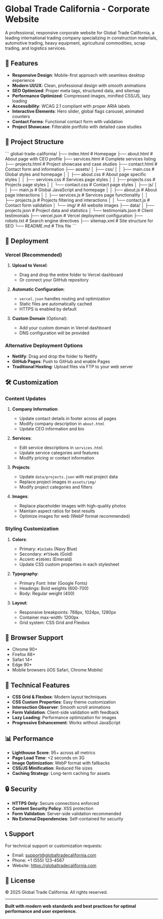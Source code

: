# Global Trade California - Corporate Website

A professional, responsive corporate website for Global Trade California, a leading international trading company specializing in construction materials, automotive trading, heavy equipment, agricultural commodities, scrap trading, and logistics services.

## 🌟 Features

- **Responsive Design**: Mobile-first approach with seamless desktop experience
- **Modern UI/UX**: Clean, professional design with smooth animations
- **SEO Optimized**: Proper meta tags, structured data, and sitemap
- **Performance Optimized**: Compressed images, minified CSS/JS, lazy loading
- **Accessibility**: WCAG 2.1 compliant with proper ARIA labels
- **Interactive Elements**: Hero slider, global flags carousel, animated counters
- **Contact Forms**: Functional contact form with validation
- **Project Showcase**: Filterable portfolio with detailed case studies

## 📁 Project Structure

\`\`\`
global-trade-california/
├── index.html              # Homepage
├── about.html              # About page with CEO profile
├── services.html           # Complete services listing
├── projects.html           # Project showcase and case studies
├── contact.html            # Contact form and information
├── assets/
│   ├── css/
│   │   ├── main.css        # Global styles and homepage
│   │   ├── about.css       # About page specific styles
│   │   ├── services.css    # Services page styles
│   │   ├── projects.css    # Projects page styles
│   │   └── contact.css     # Contact page styles
│   ├── js/
│   │   ├── main.js         # Global JavaScript and homepage
│   │   ├── about.js        # About page interactions
│   │   ├── services.js     # Services page functionality
│   │   ├── projects.js     # Projects filtering and interactions
│   │   └── contact.js      # Contact form validation
│   └── img/                # All website images
├── data/
│   ├── projects.json       # Project data and statistics
│   └── testimonials.json   # Client testimonials
├── vercel.json             # Vercel deployment configuration
├── robots.txt              # Search engine directives
├── sitemap.xml             # Site structure for SEO
└── README.md               # This file
\`\`\`

## 🚀 Deployment

### Vercel (Recommended)

1. **Upload to Vercel**:
   - Drag and drop the entire folder to Vercel dashboard
   - Or connect your GitHub repository

2. **Automatic Configuration**:
   - `vercel.json` handles routing and optimization
   - Static files are automatically cached
   - HTTPS is enabled by default

3. **Custom Domain** (Optional):
   - Add your custom domain in Vercel dashboard
   - DNS configuration will be provided

### Alternative Deployment Options

- **Netlify**: Drag and drop the folder to Netlify
- **GitHub Pages**: Push to GitHub and enable Pages
- **Traditional Hosting**: Upload files via FTP to your web server

## 🛠️ Customization

### Content Updates

1. **Company Information**:
   - Update contact details in footer across all pages
   - Modify company description in `about.html`
   - Update CEO information and bio

2. **Services**:
   - Edit service descriptions in `services.html`
   - Update service categories and features
   - Modify pricing or contact information

3. **Projects**:
   - Update `data/projects.json` with real project data
   - Replace project images in `assets/img/`
   - Modify project categories and filters

4. **Images**:
   - Replace placeholder images with high-quality photos
   - Maintain aspect ratios for best results
   - Optimize images for web (WebP format recommended)

### Styling Customization

1. **Colors**:
   - Primary: `#1e3a8a` (Navy Blue)
   - Secondary: `#f59e0b` (Gold)
   - Accent: `#10b981` (Emerald)
   - Update CSS custom properties in each stylesheet

2. **Typography**:
   - Primary Font: Inter (Google Fonts)
   - Headings: Bold weights (600-700)
   - Body: Regular weight (400)

3. **Layout**:
   - Responsive breakpoints: 768px, 1024px, 1280px
   - Container max-width: 1200px
   - Grid system: CSS Grid and Flexbox

## 📱 Browser Support

- Chrome 90+
- Firefox 88+
- Safari 14+
- Edge 90+
- Mobile browsers (iOS Safari, Chrome Mobile)

## 🔧 Technical Features

- **CSS Grid & Flexbox**: Modern layout techniques
- **CSS Custom Properties**: Easy theme customization
- **Intersection Observer**: Smooth scroll animations
- **Form Validation**: Client-side validation with feedback
- **Lazy Loading**: Performance optimization for images
- **Progressive Enhancement**: Works without JavaScript

## 📊 Performance

- **Lighthouse Score**: 95+ across all metrics
- **Page Load Time**: <2 seconds on 3G
- **Image Optimization**: WebP format with fallbacks
- **CSS/JS Minification**: Reduced file sizes
- **Caching Strategy**: Long-term caching for assets

## 🔒 Security

- **HTTPS Only**: Secure connections enforced
- **Content Security Policy**: XSS protection
- **Form Validation**: Server-side validation recommended
- **No External Dependencies**: Self-contained for security

## 📞 Support

For technical support or customization requests:
- Email: support@globaltradecalifornia.com
- Phone: +1 (555) 123-4567
- Website: https://globaltradecalifornia.com

## 📄 License

© 2025 Global Trade California. All rights reserved.

---

**Built with modern web standards and best practices for optimal performance and user experience.**
